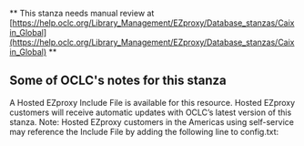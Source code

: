 ** This stanza needs manual review at [https://help.oclc.org/Library_Management/EZproxy/Database_stanzas/Caixin_Global](https://help.oclc.org/Library_Management/EZproxy/Database_stanzas/Caixin_Global) **

## Some of OCLC's notes for this stanza

A Hosted EZproxy Include File is available for this resource. Hosted EZproxy customers will receive automatic updates with OCLC&rsquo;s latest version of this stanza. Note: Hosted EZproxy customers in the Americas using self-service may reference the Include File by adding the following line to config.txt:

&nbsp;

&nbsp;
